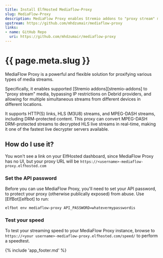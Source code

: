 ```yaml
---
title: Install ElfHosted Mediaflow-Proxy
slug: MediaFlow-Proxy
description: MediaFlow Proxy enables Stremio addons to "proxy stream" media, bypassing IP restrictions on Debrid providers, and allowing for multiple simultaneous streams from different devices in different locations.
upstream: https://github.com/mhdzumair/mediaflow-proxy
links:
- name: GitHub Repo
  uri: https://github.com/mhdzumair/mediaflow-proxy
---
```


# {{ page.meta.slug }}

MediaFlow Proxy is a powerful and flexible solution for proxifying various types of media streams.

Specifically, it enables supported [Stremio addons][stremio-addons] to "proxy stream" media, bypassing IP restrictions on Debrid providers, and allowing for multiple simultaneous streams from different devices in different locations.

It supports HTTP(S) links, HLS (M3U8) streams, and MPEG-DASH streams, including DRM-protected content. This proxy can convert MPEG-DASH DRM-protected streams to decrypted HLS live streams in real-time, making it one of the fastest live decrypter servers available.

## How do I use it?

You won't see a link on your ElfHosted dashboard, since MediaFlow Proxy has no UI, but your proxy URL will be `https://<username>-mediaflow-proxy.elfhosted.com`

### Set the API password

Before you can use MediaFlow Proxy, you'll need to set your API password, to protect your proxy (otherwise publically exposed) from abuse. Use [ElfBot][elfbot] to run:

```
elfbot env mediaflow-proxy API_PASSWORD=whatevermypasswordis
```

### Test your speed

To test your streaming speed to your MediaFlow Proxy instance, browse to `https://<your username>-mediaflow-proxy.elfhosted.com/speed/` to perform a speedtest.

{% include 'app_footer.md' %}